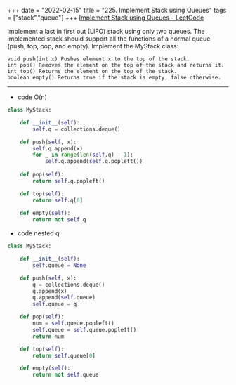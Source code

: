 +++ 
date = "2022-02-15"
title = "225. Implement Stack using Queues"
tags = ["stack","queue"]
+++
[Implement Stack using Queues - LeetCode](https://leetcode.com/problems/implement-stack-using-queues/)

Implement a last in first out (LIFO) stack using only two queues. The implemented stack should support all the functions of a normal queue (push, top, pop, and empty).
Implement the MyStack class:

	void push(int x) Pushes element x to the top of the stack.
	int pop() Removes the element on the top of the stack and returns it.
	int top() Returns the element on the top of the stack.
	boolean empty() Returns true if the stack is empty, false otherwise.

---
- code O(n)
```py
class MyStack:

    def __init__(self):
        self.q = collections.deque()

    def push(self, x):
        self.q.append(x)
        for _ in range(len(self.q) - 1):
            self.q.append(self.q.popleft())
        
    def pop(self):
        return self.q.popleft()

    def top(self):
        return self.q[0]
    
    def empty(self):
        return not self.q
```
- code nested q
```py
class MyStack:

    def __init__(self):
        self.queue = None

    def push(self, x):
        q = collections.deque()
        q.append(x)
        q.append(self.queue)
        self.queue = q

    def pop(self):
        num = self.queue.popleft()
        self.queue = self.queue.popleft()
        return num

    def top(self):
        return self.queue[0]

    def empty(self):
        return not self.queue
```
